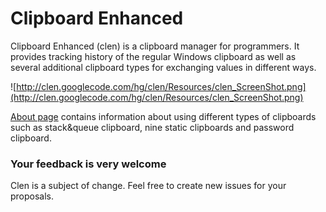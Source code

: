 # Clipboard Enhanced #

Clipboard Enhanced (clen) is a clipboard manager for programmers. It provides tracking history of the regular Windows clipboard as well as several additional clipboard types for exchanging values in different ways.

![http://clen.googlecode.com/hg/clen/Resources/clen_ScreenShot.png](http://clen.googlecode.com/hg/clen/Resources/clen_ScreenShot.png)

[About page](About.md) contains information about using different types of clipboards such as stack&queue clipboard, nine static clipboards and password clipboard.

### Your feedback is very welcome ###
Clen is a subject of change. Feel free to create new issues for your proposals.